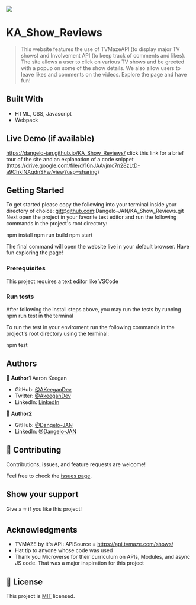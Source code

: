 ![](https://img.shields.io/badge/Microverse-blueviolet)

# KA_Show_Reviews

> This website features the use of TVMazeAPI (to display major TV shows) and Involvement API (to keep track of comments and likes). The site allows a user to click on various TV shows and be greeted with a popup on some of the show details. We also allow users to leave likes and comments on the videos. Explore the page and have fun!


## Built With

- HTML, CSS, Javascript
- Webpack

## Live Demo (if available)

https://dangelo-jan.github.io/KA_Show_Reviews/
click this link for a brief tour of the site and an explanation of a code snippet (https://drive.google.com/file/d/16nJAAvjmc7n28zLtD-a9ChkINAqdnSFw/view?usp=sharing)

## Getting Started

To get started please copy the following into your terminal inside your directory of choice: git@github.com:Dangelo-JAN/KA_Show_Reviews.git
Next open the project in your favorite text editor and run the following commands in the project's root directory:

npm install
npm run build
npm start

The final command will open the website live in your default browser. Have fun exploring the page!



### Prerequisites
This project requires a text editor like VSCode


### Run tests
After following the install steps above, you may run the tests by running npm run test in the terminal

To run the test in your enviroment run the following commands in the project's root directory using the terminal:

npm test

## Authors

👤 **Author1**
Aaron Keegan

- GitHub: [@AKeeganDev](https://github.com/AKeeganDev)
- Twitter: [@AkeeganDev](https://twitter.com/AkeeganDev)
- LinkedIn: [LinkedIn](https://linkedin.com/in/AKeeganDev)

👤 **Author2**

- GitHub: [@Dangelo-JAN](https://github.com/Dangelo-JAN)
- LinkedIn: [@Dangelo-JAN](https://www.linkedin.com/in/soluciones-empresariales-dangelo-arrivillaga/)

## 🤝 Contributing

Contributions, issues, and feature requests are welcome!

Feel free to check the [issues page](../../issues/).

## Show your support

Give a ⭐️ if you like this project!

## Acknowledgments

- TVMAZE by it's API: APISource = https://api.tvmaze.com/shows/
- Hat tip to anyone whose code was used
- Thank you Microverse for their curriculum on APIs, Modules, and async JS code. That was a major inspiration for this project

## 📝 License

This project is [MIT](./MIT.md) licensed.
